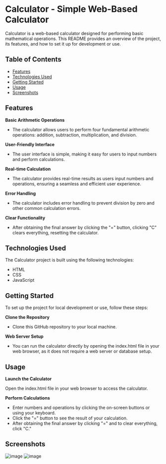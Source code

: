# Calculator - Simple Web-Based Calculator

Calculator is a web-based calculator designed for performing basic mathematical operations. This README provides an overview of the project, its features, and how to set it up for development or use.

## Table of Contents

- [Features](#features)
- [Technologies Used](#technologies-used)
- [Getting Started](#getting-started)
- [Usage](#usage)
- [Screenshots](#screenshots)

## Features

**Basic Arithmetic Operations**

- The calculator allows users to perform four fundamental arithmetic operations: addition, subtraction, multiplication, and division.

**User-Friendly Interface**

- The user interface is simple, making it easy for users to input numbers and perform calculations.

**Real-time Calculation**

- The calculator provides real-time results as users input numbers and operations, ensuring a seamless and efficient user experience.

**Error Handling**

- The calculator includes error handling to prevent division by zero and other common calculation errors.

**Clear Functionality**

- After obtaining the final answer by clicking the "=" button, clicking "C" clears everything, resetting the calculator.

## Technologies Used

The Calculator project is built using the following technologies:

- HTML
- CSS
- JavaScript

## Getting Started

To set up the project for local development or use, follow these steps:

**Clone the Repository**

- Clone this GitHub repository to your local machine.

**Web Server Setup**

- You can run the calculator directly by opening the index.html file in your web browser, as it does not require a web server or database setup.

## Usage

**Launch the Calculator**

Open the index.html file in your web browser to access the calculator.

**Perform Calculations**

- Enter numbers and operations by clicking the on-screen buttons or using your keyboard.
- Click the "=" button to see the result of your calculation.
- After obtaining the final answer by clicking "=" and to clear everything, click "C."

## Screenshots

![image](https://github.com/Sevitha27/Calculator/assets/92987688/a085cdbd-5b73-4579-8ebf-1ff5fd64ed30)
![image](https://github.com/Sevitha27/Calculator/assets/92987688/717d1e5a-366a-4249-9da1-30431874893a)
